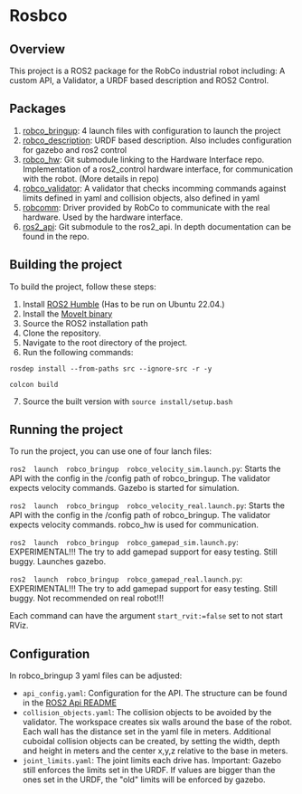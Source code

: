 # Rosbco
## Overview
This project is a ROS2 package for the RobCo industrial robot including: A custom API, a Validator, a URDF based description and ROS2 Control.
## Packages
1. [robco_bringup](https://github.com/Mesnero/rosbco/tree/main/src/robco_bringup): 4 launch files with configuration to launch the project
2. [robco_description](https://github.com/Mesnero/rosbco/tree/main/src/robco_description): URDF based description. Also includes configuration for gazebo and ros2 control
3. [robco_hw](https://github.com/Mesnero/robco_hw/tree/30fc28cb0a967cc33d9e9ec78d64a999a6730ad2): Git submodule linking to the Hardware Interface repo. Implementation of a ros2_control hardware interface, for communication with the robot. (More details in repo)
4. [robco_validator](https://github.com/Mesnero/rosbco/tree/main/src/robco_validator): A validator that checks incomming commands against limits defined in yaml and collision objects, also defined in yaml
5. [robcomm](https://github.com/Mesnero/rosbco/tree/main/src/robcomm): Driver provided by RobCo to communicate with the real hardware. Used by the hardware interface.
6. [ros2_api](https://github.com/Mesnero/ros2-api/tree/b5fa434124187328734ab6808b1bd62fecc78e46): Git submodule to the ros2_api. In depth documentation can be found in the repo.

## Building the project
To build the project, follow these steps:
1. Install [ROS2 Humble](https://docs.ros.org/en/humble/Installation.html) (Has to be run on Ubuntu 22.04.)
2. Install the [MoveIt binary](https://moveit.ai/install-moveit2/binary/)
3. Source the ROS2 installation path
4. Clone the repository.
5. Navigate to the root directory of the project.
6. Run the following commands:

`rosdep install --from-paths src --ignore-src -r -y`

`colcon build`

7. Source the built version with `source install/setup.bash`
## Running the project
To run the project, you can use one of four lanch files:

`ros2  launch  robco_bringup  robco_velocity_sim.launch.py`: Starts the API with the config in the /config path of robco_bringup. The validator expects velocity commands. Gazebo is started for simulation.

`ros2  launch  robco_bringup  robco_velocity_real.launch.py`: Starts the API with the config in the /config path of robco_bringup. The validator expects velocity commands. robco_hw is used for communication.

`ros2  launch  robco_bringup  robco_gamepad_sim.launch.py`: EXPERIMENTAL!!! The try to add gamepad support for easy testing. Still buggy. Launches gazebo.

`ros2  launch  robco_bringup  robco_gamepad_real.launch.py`: EXPERIMENTAL!!! The try to add gamepad support for easy testing. Still buggy. Not recommended on real robot!!!

Each command can have the argument `start_rvit:=false` set to not start RViz. 




## Configuration
In robco_bringup 3 yaml files can be adjusted:
- `api_config.yaml`: Configuration for the API. The structure can be found in the [ROS2 Api README](https://github.com/Mesnero/ros2-api/tree/b5fa434124187328734ab6808b1bd62fecc78e46)
- `collision_objects.yaml`: The collision objects to be avoided by the validator. The workspace creates six walls around the base of the robot. Each wall has the distance set in the yaml file in meters. Additional cuboidal collision objects can be created, by setting the width, depth and height in meters and the center x,y,z relative to the base in meters.
- `joint_limits.yaml`: The joint limits each drive has. Important: Gazebo still enforces the limits set in the URDF. If values are bigger than the ones set in the URDF, the "old" limits will be enforced by gazebo.


